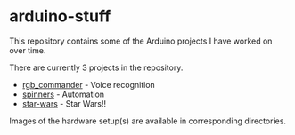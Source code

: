 # arduino-stuff

This repository contains some of the Arduino projects I have worked on over time.

There are currently 3 projects in the repository.

- [rgb_commander](https://github.com/oniani/arduino-stuff/tree/master/rgb_commander) - Voice recognition
- [spinners](https://github.com/oniani/arduino-stuff/tree/master/spinners) - Automation
- [star-wars](https://github.com/oniani/arduino-stuff/tree/master/star_wars) - Star Wars!!

Images of the hardware setup(s) are available in corresponding directories.
